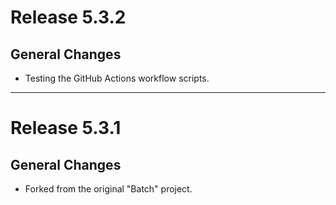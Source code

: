 # Release 5.3.2

## General Changes

- Testing the GitHub Actions workflow scripts.

______________________________________________________________________

# Release 5.3.1

## General Changes

- Forked from the original "Batch" project.
